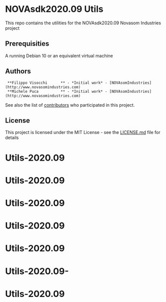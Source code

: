 # NOVAsdk2020.09 Utils
This repo contains the utilities for the NOVAsdk2020.09 Novasom Industries 
project

## Prerequisities
A running Debian 10 or an equivalent virtual machine
## Authors
```
 **Filippo Visocchi      ** - *Initial work* - [NOVAsomIndustries](http://www.novasomindustries.com)
 **Michele Puca          ** - *Initial work* - [NOVAsomIndustries](http://www.novasomindustries.com)
```
See also the list of [contributors](https://gitlab.com/NovasomIndustries/Doc/contributors) who participated in this project.

## License

This project is licensed under the MIT License - see the [LICENSE.md](LICENSE.md) file for details
# Utils-2020.09
# Utils-2020.09
# Utils-2020.09
# Utils-2020.09
# Utils-2020.09
# Utils-2020.09-
# Utils-2020.09
